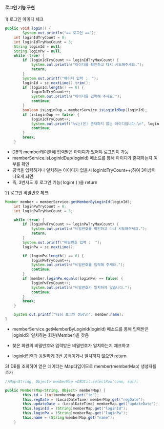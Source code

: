 #### 로그인 기능 구현	

1\) 로그인 아이디 체크

```java
public void login() {
		System.out.println("== 로그인 ==");	
	int loginIdTryCount = 0;
	int loginIdTryMaxCount = 3;
	String loginId = null;
	String loginPw = null;
	while (true) {
		if (loginIdTryCount >= loginIdTryMaxCount) {
			System.out.println("아이디를 확인하고 다시 시도해주세요.");
			return;
		}
		System.out.printf("아이디 입력 :  ");
		loginId = sc.nextLine().trim();
		if (loginId.length() == 0) {
			loginIdTryCount++;
			System.out.println("아이디를 입력해 주세요.");
			continue;
		}
		boolean isLoginDup = memberService.isLoginIdDup(loginId);
		if (isLoginDup == false) {
			loginIdTryCount++;
			System.out.printf("%s는(은) 존재하지 않는 아이디입니다.\n", loginId);
			continue;
		}
		break;
	}
```

- DB의 member테이블에 입력받은 아이디가 있어야 로그인이 가능
- memberService.isLoginIdDup(loginId) 메소드를 통해 아이디가 존재하는지 여부를 확인
- 공백을 입력하거나 일치하는 아이디가 없을시 loginIdTryCount++;하여 3이상이 나오게 되면
- 즉, 3번시도 후 로그인 기능( login( ) )을 return


2\) 로그인 비밀번호 체크

```java
Member member = memberService.getMemberByLoginId(loginId);
	int loginPwTryCount = 0;
	int loginPwTryMaxCount = 3;

	while (true) {
		if (loginPwTryCount >= loginPwTryMaxCount) {
			System.out.println("비밀번호를 확인하고 다시 시도해주세요.");
			return;
		}
		System.out.printf("비밀번호 입력 :  ");
		loginPw = sc.nextLine();

		if (loginPw.length() == 0) {
			loginPwTryCount++;
			System.out.println("비밀번호를 입력해 주세요.");
			continue;
		}
		if (member.loginPw.equals(loginPw) == false) {
			loginPwTryCount++;
			System.out.println("비밀번호가 일치하지 않습니다.");
			continue;
		}
		break;
	}

	System.out.printf("%s님 로그인 성공\n", member.name);
}
```

- memberService.getMemberByLoginId(loginId) 메소드를 통해 입력받은 loginId와 일치하는 회원(Member)을 찾음 

- 찾은 회원의 비밀번호와 입력받은 비밀번호가 일치하는지 체크하고

- loginId입력과 동일하게 3번 공백이거나 일치하지 않으면 return

  

3\)  DB를 조회하여 얻은 데이터는 Map타입이므로 member(memberMap) 생성자를 추가

``` java
//Map<String, Object> memberMap =DBUtil.selectRow(conn, sql);

public Member(Map<String, Object> memberMap) {
		this.id = (int)memberMap.get("id");
		this.regDate = (LocalDateTime) memberMap.get("regDate");
		this.updateDate = (LocalDateTime) memberMap.get("updateDate");
		this.loginId = (String)memberMap.get("loginId");
		this.loginPw = (String)memberMap.get("loginPw");
		this.name = (String)memberMap.get("name");
	}
```



